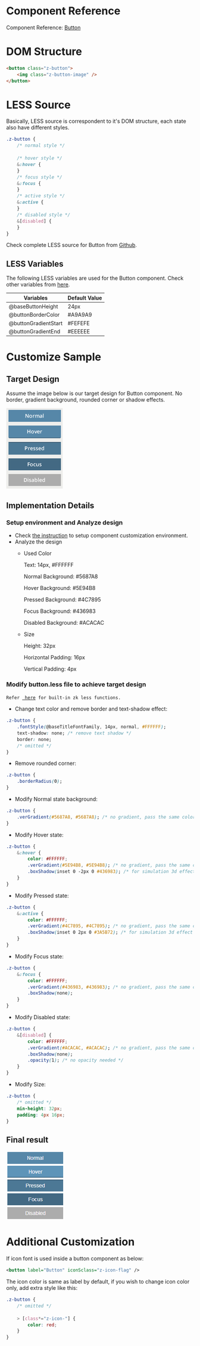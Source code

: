 # Component Reference

Component Reference: [
Button]({{site.baseurl}}/zk_component_ref/essential_components/button)

# DOM Structure

```html
<button class="z-button">
    <img class="z-button-image" />
</button>
```

# LESS Source

Basically, LESS source is correspondent to it's DOM structure, each
state also have different styles.

```css
.z-button {
    /* normal style */

    /* hover style */
    &:hover {
    }
    /* focus style */
    &:focus {
    }
    /* active style */
    &:active {
    }
    /* disabled style */
    &[disabled] {
    }
}
```

Check complete LESS source for Button from
[Github](http://github.com/zkoss/zk/blob/master/zul/src/archive/web/js/zul/wgt/less/button.less).

## LESS Variables

The following LESS variables are used for the Button component. Check
other variables from [
here](ZK_Style_Customization_Guide/Integrate_with_LESS/How_ZK_works_with_LESS/ZK_LESS_Variables).

| Variables            | Default Value |
|----------------------|---------------|
| @baseButtonHeight    | 24px          |
| @buttonBorderColor   | \#A9A9A9      |
| @buttonGradientStart | \#FEFEFE      |
| @buttonGradientEnd   | \#EEEEEE      |

# Customize Sample

## Target Design

Assume the image below is our target design for Button component. No
border, gradient background, rounded corner or shadow effects.

![](images/styleguide-button-design.png)

## Implementation Details

### Setup environment and Analyze design

- Check [ the
  instruction](ZK_Style_Customization_Guide/Look_and_Feel_customization/Customize_Component)
  to setup component customization environment.
- Analyze the design
  - Used Color
      
    Text: 14px, \#FFFFFF

    Normal Background: \#5687A8

    Hover Background: \#5E94B8

    Pressed Background: \#4C7895

    Focus Background: \#436983

    Disabled Background: \#ACACAC
  - Size
      
    Height: 32px

    Horizontal Padding: 16px

    Vertical Padding: 4px

### Modify button.less file to achieve target design

`Refer `[` here`](ZK_Style_Customization_Guide/Integrate_with_LESS/How_ZK_works_with_LESS/ZK_LESS_Functions)` for built-in zk less functions.`

- Change text color and remove border and text-shadow effect:

```css
.z-button {
    .fontStyle(@baseTitleFontFamily, 14px, normal, #FFFFFF);
    text-shadow: none; /* remove text shadow */
    border: none;
    /* omitted */
}
```

- Remove rounded corner:

```css
.z-button {
    .borderRadius(0);
}
```

- Modify Normal state background:

```css
.z-button {
    .verGradient(#5687A8, #5687A8); /* no gradient, pass the same color arguments for the function */
}
```

- Modify Hover state:

```css
.z-button {
    &:hover {
        color: #FFFFFF;
        .verGradient(#5E94B8, #5E94B8); /* no gradient, pass the same color arguments for the function */
        .boxShadow(inset 0 -2px 0 #436983); /* for simulation 3d effect */
    }
}
```

- Modify Pressed state:

```css
.z-button {
    &:active {
        color: #FFFFFF;
        .verGradient(#4C7895, #4C7895); /* no gradient, pass the same color arguments for the function */
        .boxShadow(inset 0 2px 0 #3A5B72); /* for simulation 3d effect */
    }
}
```

- Modify Focus state:

```css
.z-button {
    &:focus {
        color: #FFFFFF;
        .verGradient(#436983, #436983); /* no gradient, pass the same color arguments for the function */
        .boxShadow(none);
    }
}
```

- Modify Disabled state:

```css
.z-button {
    &[disabled] {
        color: #FFFFFF;
        .verGradient(#ACACAC, #ACACAC); /* no gradient, pass the same color arguments for the function */
        .boxShadow(none);
        .opacity(1); /* no opacity needed */
    }
}
```

- Modify Size:

```css
.z-button {
    /* omitted */
    min-height: 32px;
    padding: 4px 16px;
}
```

## Final result

![](images/styleguide-button.png)

# Additional Customization

If icon font is used inside a button component as below:

```xml
<button label="Button" iconSclass="z-icon-flag" />
```

The icon color is same as label by default, if you wish to change icon
color only, add extra style like this:

```css
.z-button {
    /* omitted */

    > [class*="z-icon-"] {
        color: red;
    }
}
```


